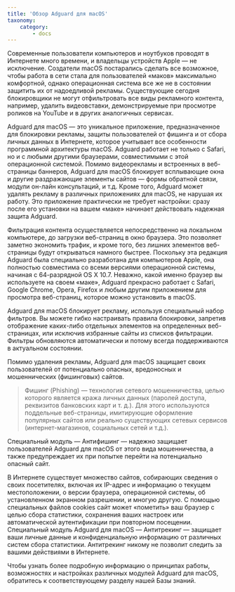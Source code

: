 ```yaml
---
title: 'Обзор Adguard для macOS'
taxonomy:
    category:
        - docs
---
```


Современные пользователи компьютеров и ноутбуков проводят в Интернете много времени, и владельцы устройств Apple — не исключение. Создатели macOS постарались сделать все возможное, чтобы работа в сети стала для пользователей «маков» максимально комфортной, однако операционная система все же не в состоянии защитить их от надоедливой рекламы. Существующие сегодня блокировщики не могут отфильтровать все виды рекламного контента, например, удалить видеовставки, демонстрируемые при просмотре роликов на YouTube и в других аналогичных сервисах.

Adguard для macOS — это уникальное приложение, предназначенное для блокировки рекламы, защиты пользователей от фишинга и от сбора личных данных в Интернете, которое учитывает все особенности программной архитектуры macOS. Adguard работает не только с Safari, но и с любыми другими браузерами, совместимыми с этой операционной системой. Помимо видеорекламы и встроенных в веб-страницы баннеров, Adguard для macOS блокирует всплывающие окна и другие раздражающие элементы сайтов — формы обратной связи, модули он-лайн консультаций, и т.д. Кроме того, Adguard может удалять рекламу в различных приложениях для macOS, не нарушая их работу. Это приложение практически не требует настройки: сразу после его установки на вашем «маке» начинает действовать надежная защита Adguard.

Фильтрация контента осуществляется непосредственно на локальном компьютере, до загрузки веб-страниц в окно браузера. Это позволяет заметно экономить трафик, и кроме того, без лишних элементов веб-страницы будут открываться намного быстрее. Поскольку эта редакция Adguard была специально разработана для компьютеров Apple, она полностью совместима со всеми версиями операционной системы, начиная с 64-разрядной OS X 10.7. Неважно, какой именно браузер вы используете на своем «маке», Adguard прекрасно работает с Safari, Google Chrome, Opera, Firefox и любым другим приложением для просмотра веб-страниц, которое можно установить в macOS.

Adguard для macOS блокирует рекламу, используя специальный набор фильтров. Вы можете гибко настраивать правила блокировки, запретив отображение каких-либо отдельных элементов на определенных веб-страницах, или исключив избранные сайты из списков фильтрации. Фильтры обновляются автоматически и потому всегда поддерживаются в актуальном состоянии.

Помимо удаления рекламы, Adguard для macOS защищает своих пользователей от потенциально опасных, вредоносных и мошеннических (фишинговых) сайтов.

>Фишинг (Phishing) — технология сетевого мошенничества, целью которого является кража личных данных (паролей доступа, реквизитов банковских карт и т. д.). Для этого используются поддельные веб-страницы, имитирующие оформление популярных сайтов или реально существующих сетевых сервисов (интернет-магазинов, социальных сетей и т.д.).

Специальный модуль — Антифишинг — надежно защищает пользователей Adguard для macOS от этого вида мошенничества, а также предупреждает их при попытке перейти на потенциально опасный сайт.

В Интернете существует множество сайтов, собирающих сведения о своих посетителях, включая их IP-адрес и информацию о текущем местоположении, о версии браузера, операционной системы, об установленном экранном разрешении, и многую другую. С помощью специальных файлов cookies сайт может «пометить» ваш браузер с целью сбора статистики, сохранения ваших настроек или автоматической аутентификации при повторном посещении. Специальный модуль Adguard для macOS — Антитрекинг — защищает ваши личные данные и конфиденциальную информацию от различных систем сбора статистики. Антитрекинг никому не позволит следить за вашими действиями в Интернете.

Чтобы узнать более подробную информацию о принципах работы, возможностях и настройках различных модулей Adguard для macOS, обратитесь к соответствующему разделу нашей Базы знаний.


